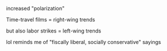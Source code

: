 increased "polarization"

Time-travel films = right-wing trends 

but also labor strikes = left-wing trends

lol reminds me of "fiscally liberal, socially conservative" sayings
